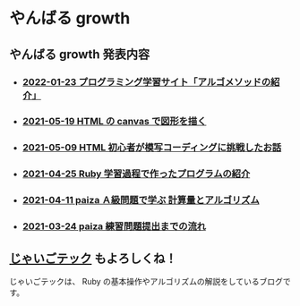 # やんばる growth

## やんばる growth 発表内容

- ### [2022-01-23 プログラミング学習サイト「アルゴメソッドの紹介」](https://github.com/atsushi0919/yanbaru_growth/blob/main/paiza_and_algomethod_20220123.pdf)
- ### [2021-05-19 HTML の canvas で図形を描く](https://github.com/atsushi0919/yanbaru_growth/blob/main/yanbaru_growth_06.ipynb)
- ### [2021-05-09 HTML 初心者が模写コーディングに挑戦したお話](https://github.com/atsushi0919/yanbaru_growth/blob/main/yanbaru_growth_05.ipynb)
- ### [2021-04-25 Ruby 学習過程で作ったプログラムの紹介](https://github.com/atsushi0919/yanbaru_growth/blob/main/yanbaru_growth_04.ipynb)
- ### [2021-04-11 paiza Ａ級問題で学ぶ 計算量とアルゴリズム](https://github.com/atsushi0919/paiza_challenge/blob/main/paiza_max_range_large.ipynb)
- ### [2021-03-24 paiza 練習問題提出までの流れ](https://github.com/atsushi0919/paiza_challenge/blob/main/paiza_max_range.ipynb)

## [じゃいごテック](https://jaigotec.com/) もよろしくね！

じゃいごテックは、 Ruby の基本操作やアルゴリズムの解説をしているブログです。
